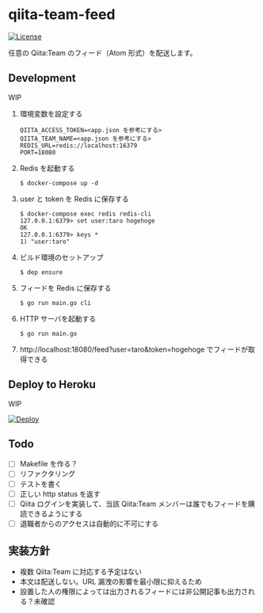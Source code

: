 # qiita-team-feed

[![License](https://img.shields.io/github/license/masutaka/qiita-team-feed.svg?style=flat-square)][license]

[license]: https://github.com/masutaka/qiita-team-feed/blob/master/LICENSE.txt

任意の Qiita:Team のフィード（Atom 形式）を配送します。

## Development

WIP

1. 環境変数を設定する

    ```
    QIITA_ACCESS_TOKEN=<app.json を参考にする>
    QIITA_TEAM_NAME=<app.json を参考にする>
    REDIS_URL=redis://localhost:16379
    PORT=18080
    ```

1. Redis を起動する

    ```
    $ docker-compose up -d
    ```

1. user と token を Redis に保存する

    ```
    $ docker-compose exec redis redis-cli
    127.0.0.1:6379> set user:taro hogehoge
    OK
    127.0.0.1:6379> keys *
    1) "user:taro"
    ```

1. ビルド環境のセットアップ

    ```
    $ dep ensure
    ```

1. フィードを Redis に保存する

    ```
    $ go run main.go cli
    ```

1. HTTP サーバを起動する

    ```
    $ go run main.go
    ```

1. http://localhost:18080/feed?user=taro&token=hogehoge でフィードが取得できる

## Deploy to Heroku

WIP

[![Deploy](https://www.herokucdn.com/deploy/button.png)](https://heroku.com/deploy)

## Todo

* [ ] Makefile を作る？
* [ ] リファクタリング
* [ ] テストを書く
* [ ] 正しい http status を返す
* [ ] Qiita ログインを実装して、当該 Qiita:Team メンバーは誰でもフィードを購読できるようにする
* [ ] 退職者からのアクセスは自動的に不可にする

## 実装方針

* 複数 Qiita:Team に対応する予定はない
* 本文は配送しない。URL 漏洩の影響を最小限に抑えるため
* 設置した人の権限によっては出力されるフィードには非公開記事も出力される？未確認
